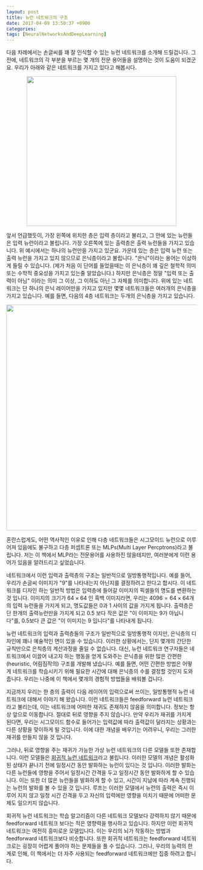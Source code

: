 ```yaml
---
layout: post
title: 뉴런 네트워크의 구조
date: 2017-04-09 13:50:37 +0900
categories:
tags: [NeuralNetworksAndDeepLearning]
---
```


다음 차례에서는 손글씨를 꽤 잘 인식할 수 있는 뉴런 네트워크를 소개해 드릴겁니다. 그 전에, 네트워크의 각 부분을 부르는 몇 개의 전문 용어들을 설명하는 것이 도움이 되겠군요. 우리가 아래와 같은 네트워크를 가지고 있다고 해봅시다.

<center><img src="/assets/neuralnet/tikz10.png" style="max-width:100%;height:auto"  height="211" style="" width="396"/></center>

앞서 언급했듯이, 가장 왼쪽에 위치한 층은 입력 층이라고 불리고, 그 안에 있는 뉴런들은 입력 뉴런이라고 불립니다. 가장 오른쪽에 있는 출력층은 출력 뉴런들을 가지고 있습니다. 위 예시에서는 하나의 뉴런만을 가지고 있군요. 가운데 있는 층은 입력 뉴런 또는 출력 뉴런을 가지고 있지 않으므로 은닉층이라고 불립니다. "은닉"이라는 용어는 이상하게 들릴 수 있습니다. (제가 처음 이 단어를 들었을때는 이 은닉층이 꽤 깊은 철학적 의미 또는 수학적 중요성을 가지고 있는줄 알았습니다.) 하지만 은닉층은 정말 "입력 또는 출력이 아님" 이라는 의미 그 이상, 그 이하도 아닌 그 자체를 의미합니다. 위에 있는 네트워크는 단 하나의 은닉 레이어만을 가지고 있지만 몇몇 네트워크들은 여러개의 은닉층을 가지고 있습니다. 예를 들면, 다음의 4층 네트워크는 두개의 은닉층을 가지고 있습니다.

<!-- more -->

<center><img src="/assets/neuralnet/tikz11.png" style="max-width:100%;height:auto"  height="324" style="" width="597"/></center>

혼란스럽게도, 어떤 역사적인 이유로 인해 다층 네트워크들은 시그모이드 뉴런으로 이루어져 있음에도 불구하고 다층 퍼셉트론 또는 MLPs(Multi Layer Percptrons)라고 불립니다. 저는 이 책에서 MLP라는 전문용어를 사용하진 않을테지만, 여러분에게 이런 용어가 있음을 알려드리고 싶었습니다.

네트워크에서 이런 입력과 출력층의 구조는 일반적으로 일방통행적입니다. 예를 들어, 우리가 손글씨 이미지가 "9"를 나타내는지 아닌지를 결정하려고 한다고 합시다. 이 네트워크를 디자인 하는 일반적 방법은 입력층에 들어갈 이미지의 픽셀들의 명도를 변환하는것 입니다. 이미지의 크기가 $64\times 64$ 인 흑백 이미지라면, 우리는 $4096=64\times 64$개의 입력 뉴런들을 가지게 되고, 명도값들은 0과 1 사이의 값을 가지게 됩니다. 출력층은 단 한개의 출력뉴런만을 가지게 되고 0.5 보다 작은 값은 "이 이미지는 9가 아닙니다"를, 0.5보다 큰 값은 "이 이미지는 9 입니다"를 나타내게 됩니다.

뉴런 네트워크의 입력과 출력층들의 구조가 일반적으로 일방통행적 이지만, 은닉층의 디자인에 꽤나 예술적인 면이 있을 수 있습니다. 이러한 상황에서는, 단지 몇개의 간단한 규칙만으로 은칙층의 계산과정을 줄일 수 없습니다. 대신, 뉴런 네트워크 연구자들은 네트워크에서 이끌어 내고자 하는 행동을 얻게 도와주는 은닉층을 위한 많은 간편한(heuristic, 어림짐작의) 구조를 개발해 냈습니다. 예를 들면, 어떤 간편한 방법은 어떻게 네트워크를 학습시키기 위해 필요한 시간에 대해 은닉층의 수를 결정할 것인지 도와줍니다. 우리는 나중에 이 책에서 몇개의 경험적 방법들을 배워볼 겁니다.

지금까지 우리는 한 층의 출력이 다음 레이어의 입력으로써 쓰이는, 일방통행적 뉴런 네트워크에 대해서 이야기 해 왔습니다. 이런 네트워크들은 feedforward 뉴런 네트워크라고 불리는데, 이는 네트워크에 어떠한 재귀도 존재하지 않음을 의미합니다. 정보는 항상 앞으로 이동합니다. 절대로 뒤로 영향을 주지 않습니다. 만약 우리가 재귀를 가지게 된다면, 우리는 시그모이드 함수로 들어가는 입력값에 따라 출력값이 달라지는 상황과는 다른 상황을 맞이하게 될 것입니다. 이에 대한 개념을 배우기는 어려우니, 우리는 그러한 재귀를 만들지 않을 것 입니다.

그러나, 뒤로 영향을 주는 재귀가 가능한 가상 뉴런 네트워크의 다른 모델들 또한 존재합니다. 이런 모델들은 <a href="https://en.wikipedia.org/wiki/Recurrent_neural_network" target="_blank" class="tx-link">회귀적 뉴런 네트워크</a>라고 불립니다. 이러한 모델의 개념은 활성화 된 상태가 끝나기 전에 일정시간 동안 발화하는 뉴런이 있다는 것 입니다. 이러한 발화는 다른 뉴런들에 영향을 주어서 일정시간 간격을 두고 일정시간 동안 발화하게 할 수 있습니다. 이는 또한 더 많은 뉴런들을 발화하게 할 수 있고, 시간이 지남에 따라 계속 진행되는 뉴런의 발화를 볼 수 있을 것 입니다. 루프는 이러한 모델에서 뉴런의 출력은 즉시 이루어 지지 않고 일정 시간 간격을 두고 자신의 입력에만 영향을 미치기 때문에 어떠한 문제도 일으키지 않습니다.

회귀적 뉴런 네트워크는 학습 알고리즘이 다른 네트워크 모델보다 강력하지 않기 때문에 feedforward 네트워크 보다는 적은 영향력을 행사하고 있습니다. 하지만 이런 회귀적 네트워크는 여전히 흥미로운 모델입니다. 이는 우리의 뇌가 작동하는 방법과 feedforward 네트워크보다 비슷합니다. 또한 회귀적 네트워크는 feedforward 네트워크로는 굉장히 어렵게 풀어야 하는 문제들을 풀 수 있습니다. 그러나, 우리의 능력의 한계로 인해, 이 책에서는 더 자주 사용되는 feedforward 네트워크에만 집중 하려고 합니다.
